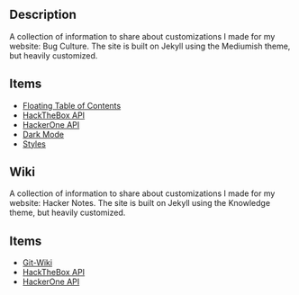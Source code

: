 ## Description
A collection of information to share about customizations I made for my website: Bug Culture. The site is built on Jekyll using the Mediumish theme, but heavily customized.

## Items
- [Floating Table of Contents](https://afeld.github.io/bootstrap-toc/)
- [HackTheBox API](https://documenter.getpostman.com/view/13129365/TVeqbmeq)
- [HackerOne API](https://api.hackerone.com/hacker-resources/#hacker-resources)
- [Dark Mode](/styles/README.md#dark-mode)
- [Styles](/styles/README.md)

## Wiki
A collection of information to share about customizations I made for my website: Hacker Notes. The site is built on Jekyll using the Knowledge theme, but heavily customized.

## Items
- [Git-Wiki](https://github.com/Drassil/git-wiki-theme)
- [HackTheBox API](https://documenter.getpostman.com/view/13129365/TVeqbmeq)
- [HackerOne API](https://api.hackerone.com/hacker-resources/#hacker-resources)
